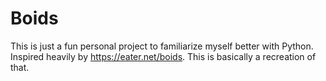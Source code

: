 # Boids
This is just a fun personal project to familiarize myself better with Python. Inspired heavily by https://eater.net/boids. This is basically a recreation of that.